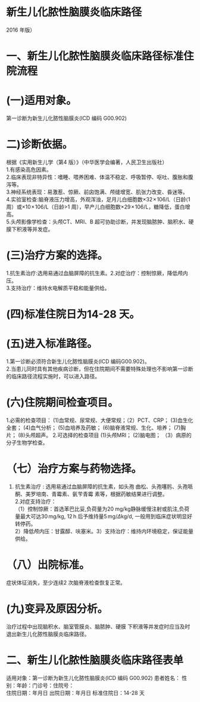 # 新生儿化脓性脑膜炎临床路径  
2016 年版）  
# 一、新生儿化脓性脑膜炎临床路径标准住院流程  
# (一)适用对象。  
第一诊断为新生儿化脓性脑膜炎(ICD 编码 G00.902)  
# 二)诊断依据。  
根据《实用新生儿学（第4 版）》（中华医学会编著，人民卫生出版社）  
1.有感染高危因素。  
2.临床表现非特异性：嗜睡、喂养困难、体温不稳定、呼吸暂停、呕吐、腹胀和腹泻等。  
3.神经系统表现：易激惹、惊厥、前囟饱满、颅缝增宽、肌张力改变、昏迷等。  
4.实验室检查:脑脊液压力增高，外观浑浊，足月儿白细胞数${\times32\!\times\!106/\mathrm{L}}$（日龄$\langle1$ 周）或${\times10\!\times\!106/\mathrm{L}}$（日龄>1 周），早产儿白细胞数${\times29\!\times\!106}/\mathrm{L}$，糖降低，蛋白增高。  
5.头颅影像学检查：头颅CT、MRI、B 超可协助诊断，并发现脑脓肿、脑积水、硬膜下积液等并发症。  
# (三)治疗方案的选择。  
1.抗生素治疗:选用易通过血脑屏障的抗生素。2.对症治疗：控制惊厥，降低颅内压。  
3.支持治疗：维持水电解质平稳和能量供给。  
# (四)标准住院日为14-28 天。  
# (五)进入标准路径。  
1.第一诊断必须符合新生儿化脓性脑膜炎(ICD 编码G00.902)。  
2.当患儿同时具有其他疾病诊断，但在住院期间不需要特殊处理也不影响第一诊断的临床路径流程实施时，可以进入路径。  
# (六)住院期间检查项目。  
1.必需的检查项目：  (1)血常规、尿常规、大便常规；（2）PCT、CRP； (3)血生化全套； (4)血气分析；  (5)血培养及药敏；  (6)脑脊液常规、生化、培养； (7)胸片； (8)头颅超声。 2.可选择的检查项目 (1)头颅MRI； (2)脑电图； （3）病原的分子生物学检查。  
# （七）治疗方案与药物选择。  
1. 抗生素治疗 : 选用易通过血脑屏障的抗生素，如头孢 曲松、头孢噻肟、头孢哌酮、美罗培南、青霉素、氨苄青霉 素等，根据药敏结果进行调整。  
2.对症支持治疗：  
（1）控制惊厥：首选苯巴比妥,负荷量为$20\;\mathrm{mg/kg}$静脉缓慢注射或肌注,负荷量最大可达$30\,\mathrm{mg/kg},\ 12\,\mathrm{h}$ 后予维持量$5\,\mathrm{mg}/\Delta\mathrm{kg}/\mathrm{d}$,  一般用到临床症状明显好转停药。  
2）降低颅内压：甘露醇、呋塞米。3）支持治疗：维持内环境稳定，保证能量供给。  
# （八）出院标准。  
症状体征消失，至少连续2 次脑脊液检查恢复正常。  
# (九)变异及原因分析。  
治疗过程中出现脑积水、脑室管膜炎、脑脓肿、硬膜 下积液等并发症时应当及时退出新生儿化脓性脑膜炎临床路径。  
# 二、新生儿化脓性脑膜炎临床路径表单  
适用对象：第一诊断为新生儿化脓性脑膜炎(ICD 编码 G00.902) 患者姓名：  性别：年龄：门诊号：住院号：  
住院日期：年月日 出院日期：年月日  标准住院日：14-28 天  
